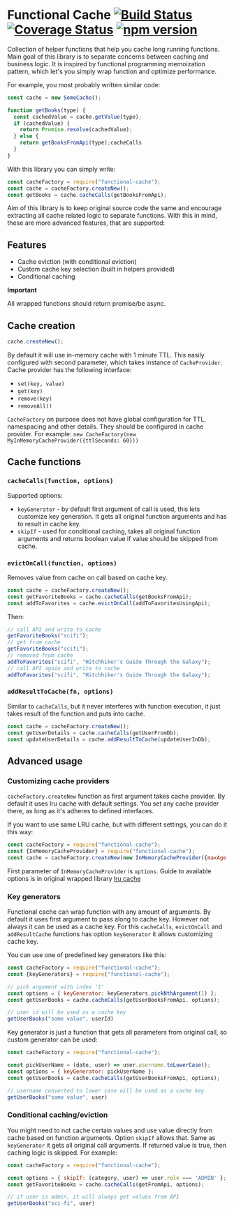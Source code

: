 # Functional Cache [![Build Status](https://travis-ci.org/katilius/functional-cache.svg?branch=master)](https://travis-ci.org/katilius/functional-cache) [![Coverage Status](https://coveralls.io/repos/github/katilius/functional-cache/badge.svg?branch=master)](https://coveralls.io/github/katilius/functional-cache?branch=master) [![npm version](https://badge.fury.io/js/functional-cache.svg)](https://badge.fury.io/js/functional-cache)


Collection of helper functions that help you cache long running functions. Main goal of this library is to separate concerns between caching and business logic. It is inspired by functional programming memoization pattern, which let's you simply wrap function and optimize performance.

For example, you most probably written similar code:

```javascript
const cache = new SomeCache();

function getBooks(type) {
  const cachedValue = cache.getValue(type);
  if (cachedValue) {
    return Promise.resolve(cachedValue);
  } else {
    return getBooksFromApi(type);cacheCalls
  }
}
```

With this library you can simply write:

```javascript
const cacheFactory = require("functional-cache"); 
const cache = cacheFactory.createNew();
const getBooks = cache.cacheCalls(getBooksFromApi);
```

Aim of this library is to keep original source code the same and encourage extracting all cache related logic to separate functions. With this in mind, these are more advanced features, that are supported:

## Features
- Cache eviction (with conditional eviction)
- Custom cache key selection (built in helpers provided)
- Conditional caching

**Important**

All wrapped functions should return promise/be async. 
## Cache creation

```javascript
cache.createNew();
```

By default it will use in-memory cache with 1 minute TTL. This easily configured with second parameter, which takes instance of `CacheProvider`. Cache provider has the following interface:

- `set(key, value)`
- `get(key)`
- `remove(key)`
- `removeAll()`

`CacheFactory` on purpose does not have global configuration for TTL, namespacing and other details. They should be configured in cache provider. For example: `new CacheFactory(new MyInMemoryCacheProvider({ttlSeconds: 60}))`

## Cache functions

### `cacheCalls(function, options)`

Supported options:
- `keyGenerator` - by default first argument of call is used, this lets customize key generation. It gets all original function arguments and has to result in cache key.
- `skipIf` - used for conditional caching, takes all original function arguments and returns boolean value if value should be skipped from cache.

### `evictOnCall(function, options)`

Removes value from cache on call based on cache key.

```javascript
const cache = cacheFactory.createNew();
const getFavoriteBooks = cache.cacheCalls(getBooksFromApi);
const addToFavorites = cache.evictOnCall(addToFavoritesUsingApi);
```

Then:

```javascript
// call API and write to cache
getFavoriteBooks("scifi");
// get from cache
getFavoriteBooks("scifi");
// removed from cache
addToFavorites("scifi", "Hitchhiker's Guide Through the Galaxy");
// call API again and write to cache
addToFavorites("scifi", "Hitchhiker's Guide Through the Galaxy");
```

### `addResultToCache(fn, options)`

Similar to `cacheCalls`, but it never interferes with function execution, it just takes result of the function and puts into cache.

```javascript
const cache = cacheFactory.createNew();
const getUserDetails = cache.cacheCalls(getUserFromDb);
const updateUserDetails = cache.addResultToCache(updateUserInDb);
``` 

## Advanced usage

### Customizing cache providers

`cacheFactory.createNew` function as first argument takes cache provider. By default it uses lru cache with default settings.
You set any cache provider there, as long as it's adheres to defined interfaces.

If you want to use same LRU cache, but with different settings, you can do it this way:

```javascript
const cacheFactory = require("functional-cache"); 
const {InMemoryCacheProvider} = require("functional-cache"); 
const cache = cacheFactory.createNew(new InMemoryCacheProvider({maxAge: 1000 * 60 * 60}));
```

First parameter of `InMemoryCacheProvider` is `options`. Guide to available options is in original wrapped library [lru cache](https://www.npmjs.com/package/lru-cache) 

### Key generators

Functional cache can wrap function with any amount of arguments.
By default it uses first argument to pass along to cache key. However not always it can be used as a cache key. For this `cacheCalls`, `evictOnCall` and `addResultCache` functions has option `keyGenerator` it allows customizing cache key.

You can use one of predefined key generators like this:

```javascript
const cacheFactory = require("functional-cache"); 
const {keyGenerators} = require("functional-cache"); 

// pick argument with index '1'
const options = { keyGenerator: keyGenerators.pickNthArgument(1) };
const getUserBooks = cache.cacheCalls(getUserBooksFromApi, options);

// user id will be used as a cache key
getUserBooks("some value", userId)
```

Key generator is just a function that gets all parameters from original call, so custom generator can be used:

```javascript
const cacheFactory = require("functional-cache"); 

const pickUserName = (date, user) => user.username.toLowerCase();
const options = { keyGenerator: pickUserName };
const getUserBooks = cache.cacheCalls(getUserBooksFromApi, options);

// username converted to lower case will be used as a cache key
getUserBooks("some value", user)
```

### Conditional caching/eviction

You might need to not cache certain values and use value directly from cache based on function arguments. Option `skipIf` allows that. Same as `keyGenerator` it gets all original call arguments. If returned value is true, then caching logic is skipped. For example:

```javascript
const cacheFactory = require("functional-cache"); 

const options = { skipIf: (category, user) => user.role === 'ADMIN' };
const getFavoriteBooks = cache.cacheCalls(getFromApi, options);

// if user is admin, it will always get values from API
getUserBooks("sci-fi", user)

```